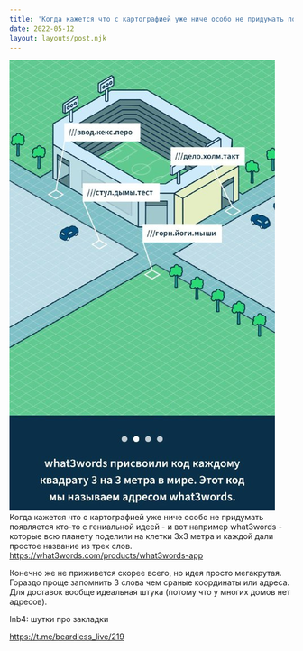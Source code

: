 ```yaml
---
title: 'Когда кажется что с картографией уже ниче особо не придумать появляется кто-то с гениальной идеей - и вот например what3words - которые всю планету поделили на клетки 3х3 метра и каждой дали простое название из трех слов. https://what3words.com/products/what3words-app'
date: 2022-05-12
layout: layouts/post.njk
---
```


![](/img/AgACAgIAAx0CVDWW-AAD22J8_B8PYEOiR-gzvJcf4qdrRTnhAALVuzEbLSnoS_Jw2g6EV3I5AQADAgADcwADJAQ.jpg
)
Когда кажется что с картографией уже ниче особо не придумать появляется кто-то с гениальной идеей - и вот например what3words - которые всю планету поделили на клетки 3х3 метра и каждой дали простое название из трех слов. https://what3words.com/products/what3words-app

Конечно же не приживется скорее всего, но идея просто мегакрутая. Гораздо проще запомнить 3 слова чем сраные координаты или адреса. Для доставок вообще идеальная штука (потому что у многих домов нет адресов).

Inb4: шутки про закладки

https://t.me/beardless_live/219